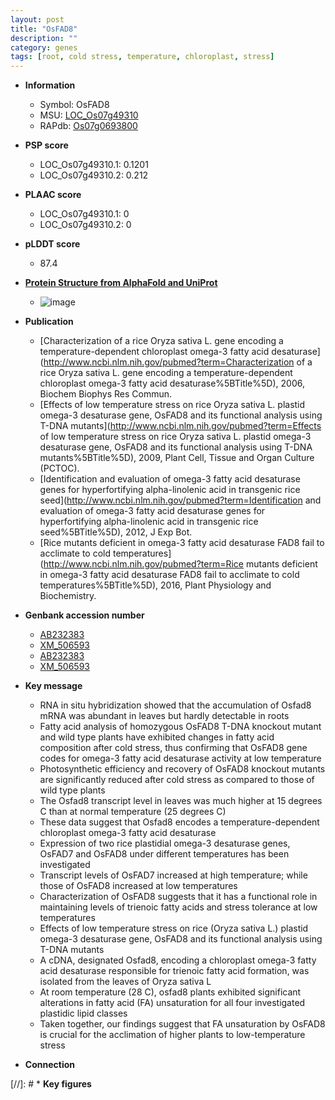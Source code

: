 ```yaml
---
layout: post
title: "OsFAD8"
description: ""
category: genes
tags: [root, cold stress, temperature, chloroplast, stress]
---
```


* **Information**  
    + Symbol: OsFAD8  
    + MSU: [LOC_Os07g49310](http://rice.plantbiology.msu.edu/cgi-bin/ORF_infopage.cgi?orf=LOC_Os07g49310)  
    + RAPdb: [Os07g0693800](http://rapdb.dna.affrc.go.jp/viewer/gbrowse_details/irgsp1?name=Os07g0693800)  

* **PSP score**  
    + LOC_Os07g49310.1: 0.1201 
    + LOC_Os07g49310.2: 0.212 

* **PLAAC score**  
    + LOC_Os07g49310.1: 0 
    + LOC_Os07g49310.2: 0 

* **pLDDT score**
    + 87.4

* **[Protein Structure from AlphaFold and UniProt](https://www.uniprot.org/uniprotkb/Q84NP3/entry#structure)**
    + ![image](https://ricepsp.github.io/images/Q8/AF-Q84NP3-F1.png)

* **Publication**  
    + [Characterization of a rice Oryza sativa L. gene encoding a temperature-dependent chloroplast omega-3 fatty acid desaturase](http://www.ncbi.nlm.nih.gov/pubmed?term=Characterization of a rice Oryza sativa L. gene encoding a temperature-dependent chloroplast omega-3 fatty acid desaturase%5BTitle%5D), 2006, Biochem Biophys Res Commun.
    + [Effects of low temperature stress on rice Oryza sativa L. plastid omega-3 desaturase gene, OsFAD8 and its functional analysis using T-DNA mutants](http://www.ncbi.nlm.nih.gov/pubmed?term=Effects of low temperature stress on rice Oryza sativa L. plastid omega-3 desaturase gene, OsFAD8 and its functional analysis using T-DNA mutants%5BTitle%5D), 2009, Plant Cell, Tissue and Organ Culture (PCTOC).
    + [Identification and evaluation of omega-3 fatty acid desaturase genes for hyperfortifying alpha-linolenic acid in transgenic rice seed](http://www.ncbi.nlm.nih.gov/pubmed?term=Identification and evaluation of omega-3 fatty acid desaturase genes for hyperfortifying alpha-linolenic acid in transgenic rice seed%5BTitle%5D), 2012, J Exp Bot.
    + [Rice mutants deficient in omega-3 fatty acid desaturase FAD8 fail to acclimate to cold temperatures](http://www.ncbi.nlm.nih.gov/pubmed?term=Rice mutants deficient in omega-3 fatty acid desaturase FAD8 fail to acclimate to cold temperatures%5BTitle%5D), 2016, Plant Physiology and Biochemistry.

* **Genbank accession number**  
    + [AB232383](http://www.ncbi.nlm.nih.gov/nuccore/AB232383)
    + [XM_506593](http://www.ncbi.nlm.nih.gov/nuccore/XM_506593)
    + [AB232383](http://www.ncbi.nlm.nih.gov/nuccore/AB232383)
    + [XM_506593](http://www.ncbi.nlm.nih.gov/nuccore/XM_506593)

* **Key message**  
    + RNA in situ hybridization showed that the accumulation of Osfad8 mRNA was abundant in leaves but hardly detectable in roots
    + Fatty acid analysis of homozygous OsFAD8 T-DNA knockout mutant and wild type plants have exhibited changes in fatty acid composition after cold stress, thus confirming that OsFAD8 gene codes for omega-3 fatty acid desaturase activity at low temperature
    + Photosynthetic efficiency and recovery of OsFAD8 knockout mutants are significantly reduced after cold stress as compared to those of wild type plants
    + The Osfad8 transcript level in leaves was much higher at 15 degrees C than at normal temperature (25 degrees C)
    + These data suggest that Osfad8 encodes a temperature-dependent chloroplast omega-3 fatty acid desaturase
    + Expression of two rice plastidial omega-3 desaturase genes, OsFAD7 and OsFAD8 under different temperatures has been investigated
    + Transcript levels of OsFAD7 increased at high temperature; while those of OsFAD8 increased at low temperatures
    + Characterization of OsFAD8 suggests that it has a functional role in maintaining levels of trienoic fatty acids and stress tolerance at low temperatures
    + Effects of low temperature stress on rice (Oryza sativa L.) plastid omega-3 desaturase gene, OsFAD8 and its functional analysis using T-DNA mutants
    + A cDNA, designated Osfad8, encoding a chloroplast omega-3 fatty acid desaturase responsible for trienoic fatty acid formation, was isolated from the leaves of Oryza sativa L
    + At room temperature (28 C), osfad8 plants exhibited significant alterations in fatty acid (FA) unsaturation for all four investigated plastidic lipid classes
    + Taken together, our findings suggest that FA unsaturation by OsFAD8 is crucial for the acclimation of higher plants to low-temperature stress

* **Connection**  

[//]: # * **Key figures**  



